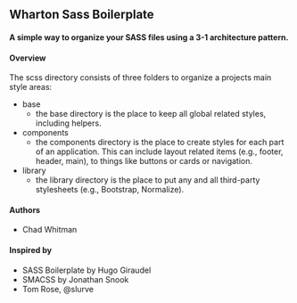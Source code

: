 ## Wharton Sass Boilerplate
#### A simple way to organize your SASS files using a 3-1 architecture pattern.

#### Overview
The scss directory consists of three folders to organize a projects main style areas:
- base
  - the base directory is the place to keep all global related styles, including helpers.
- components
  - the components directory is the place to create styles for each part of an application. This can include layout related items (e.g., footer, header, main), to things like buttons or cards or navigation.
- library
  - the library directory is the place to put any and all third-party stylesheets (e.g., Bootstrap, Normalize).

#### Authors

- Chad Whitman

#### Inspired by

- SASS Boilerplate by Hugo Giraudel
- SMACSS by Jonathan Snook
- Tom Rose, @slurve
